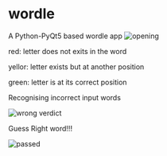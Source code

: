 # wordle
A Python-PyQt5 based wordle app
![opening](https://github.com/Nishant-Karlupia/wordle/assets/107272998/f7b6e34d-4d73-4709-90f5-8f138148776e)

red: letter does not exits in the word




yellor: letter exists but at another position




green: letter is at its correct position

Recognising incorrect input words

![wrong verdict](https://github.com/Nishant-Karlupia/wordle/assets/107272998/42e98833-82e7-46e7-a835-dcbc25c4f8a5)

Guess Right word!!!

![passed](https://github.com/Nishant-Karlupia/wordle/assets/107272998/9d7861e0-e9c1-4d44-90f5-05cc7d93e1e6)
